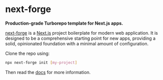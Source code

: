 # next-forge

**Production-grade Turborepo template for Next.js apps.**

[next-forge](https://github.com/haydenbleasel/next-forge) is a [Next.js](https://nextjs.org/) project boilerplate for modern web application. It is designed to be a comprehensive starting point for new apps, providing a solid, opinionated foundation with a minimal amount of configuration.

Clone the repo using:

```sh
npx next-forge init [my-project]
```

Then read the [docs](https://www.next-forge.com/docs) for more information.
